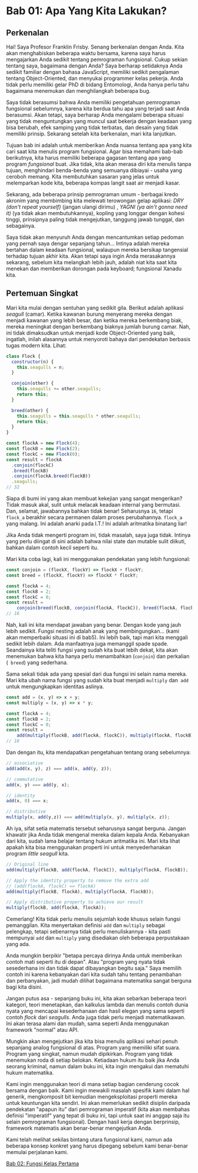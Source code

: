 # Bab 01: Apa Yang Kita Lakukan?

## Perkenalan

Hai! Saya Profesor Franklin Frisby. Senang berkenalan dengan Anda. Kita akan menghabiskan beberapa waktu bersama, karena saya harus mengajarkan Anda sedikit tentang pemrograman fungsional. Cukup sekian tentang saya, bagaimana dengan Anda? Saya berharap setidaknya Anda sedikit familiar dengan bahasa JavaScript, memiliki sedikit pengalaman tentang Object-Oriented, dan menyukai programmer kelas pekerja. Anda tidak perlu memiliki gelar PhD di bidang Entomologi, Anda hanya perlu tahu bagaimana menemukan dan menghilangkah beberapa bug.

Saya tidak berasumsi bahwa Anda memiliki pengetahuan pemrograman fungsional sebelumnya, karena kita berdua tahu apa yang terjadi saat Anda berasumsi. Akan tetapi, saya berharap Anda mengalami beberapa situasi yang tidak menguntungkan yang muncul saat bekerja dengan keadaan yang bisa berubah, efek samping yang tidak terbatas, dan desain yang tidak memiliki prinsip. Sekarang setelah kita berkenalan, mari kita lanjutkan.

Tujuan bab ini adalah untuk memberikan Anda nuansa tentang apa yang kita cari saat kita menulis program fungsional. Agar bisa memahami bab-bab berikutnya, kita harus memiliki beberapa gagasan tentang apa yang program *fungsional* buat. Jika tidak, kita akan merasa diri kita menulis tanpa tujuan, menghindari benda-benda yang semuanya dibiayai - usaha yang ceroboh memang. Kita membutuhkan sasaran yang jelas untuk melemparkan kode kita, beberapa kompas langit saat air menjadi kasar.

Sekarang, ada beberapa prinsip pemrograman umum - berbagai kredo akronim yang membimbing kita melewati terowongan gelap aplikasi: _DRY (don't repeat yourself)_ (jangan ulangi dirimu) , _YAGNI (ya ain't gonna need it)_ (ya tidak akan membutuhkannya), kopling yang longgar dengan kohesi tinggi, prinsipnya paling tidak mengejutkan, tanggung jawab tunggal, dan sebagainya.

Saya tidak akan menyuruh Anda dengan mencantumkan setiap pedoman yang pernah saya dengar sepanjang tahun... Intinya adalah mereka bertahan dalam keadaan fungsional, walaupun mereka bersikap tangensial terhadap tujuan akhir kita. Akan tetapi saya ingin Anda merasakannya sekarang, sebelum kita melangkah lebih jauh, adalah niat kita saat kita menekan dan memberikan dorongan pada keyboard; fungsional Xanadu kita.

<!--BREAK-->

## Pertemuan Singkat

Mari kita mulai dengan sentuhan yang sedikit gila. Berikut adalah aplikasi _seagull_ (camar). Ketika kawanan burung menyerang mereka dengan menjadi kawanan yang lebih besar, dan ketika mereka berkembang biak, mereka meningkat dengan berkembang biaknya jumlah burung camar. Nah, ini tidak dimaksudkan untuk menjadi kode Object-Oriented yang baik, ingatlah, inilah alasannya untuk menyoroti bahaya dari pendekatan berbasis tugas modern kita. Lihat:

```js
class Flock {
  constructor(n) {
    this.seagulls = n;
  }

  conjoin(other) {
    this.seagulls += other.seagulls;
    return this;
  }

  breed(other) {
    this.seagulls = this.seagulls * other.seagulls;
    return this;
  }
}

const flockA = new Flock(4);
const flockB = new Flock(2);
const flockC = new Flock(0);
const result = flockA
  .conjoin(flockC)
  .breed(flockB)
  .conjoin(flockA.breed(flockB))
  .seagulls;
// 32
```

Siapa di bumi ini yang akan membuat kekejian yang sangat mengerikan? Tidak masuk akal, sulit untuk melacak keadaan internal yang bermutasi. Dan, selamat, jawabannya bahkan tidak benar! Seharusnya `16`, tetapi `flock_a` berakhir secara permanen dalam proses perubahannya. `flock_a` yang malang. Ini adalah anarki pada I.T.! Ini adalah aritmatika binatang liar!

Jika Anda tidak mengerti program ini, tidak masalah, saya juga tidak. Intinya yang perlu diingat di sini adalah bahwa nilai state dan mutable sulit diikuti, bahkan dalam contoh kecil seperti itu.

Mari kita coba lagi, kali ini menggunakan pendekatan yang lebih fungsional:

```js
const conjoin = (flockX, flockY) => flockX + flockY;
const breed = (flockX, flockY) => flockX * flockY;

const flockA = 4;
const flockB = 2;
const flockC = 0;
const result =
    conjoin(breed(flockB, conjoin(flockA, flockC)), breed(flockA, flockB));
// 16
```

Nah, kali ini kita mendapat jawaban yang benar. Dengan kode yang jauh lebih sedikit. Fungsi nesting adalah anak yang membingungkan... (kami akan memperbaiki situasi ini di bab5). Ini lebih baik, tapi mari kita menggali sedikit lebih dalam. Ada manfaatnya juga memanggil spade spade. Seandainya kita teliti fungsi yang sudah kita buat lebih dekat, kita akan menemukan bahwa kita hanya perlu menambahkan (`conjoin`) dan perkalian (` breed`) yang sederhana.

Sama sekali tidak ada yang spesial dari dua fungsi ini selain nama mereka. Mari kita ubah nama fungsi yang sudah kita buat menjadi `multiply` dan` add` untuk mengungkapkan identitas aslinya.

```js
const add = (x, y) => x + y;
const multiply = (x, y) => x * y;

const flockA = 4;
const flockB = 2;
const flockC = 0;
const result =
    add(multiply(flockB, add(flockA, flockC)), multiply(flockA, flockB));
// 16
```
Dan dengan itu, kita mendapatkan pengetahuan tentang orang sebelumnya:

```js
// associative
add(add(x, y), z) === add(x, add(y, z));

// commutative
add(x, y) === add(y, x);

// identity
add(x, 0) === x;

// distributive
multiply(x, add(y,z)) === add(multiply(x, y), multiply(x, z));
```

Ah iya, sifat setia matematis tersebut seharusnya sangat berguna. Jangan khawatir jika Anda tidak mengenal mereka dalam kepala Anda. Kebanyakan dari kita, sudah lama belajar tentang hukum aritmatika ini. Mari kita lihat apakah kita bisa menggunakan properti ini untuk menyederhanakan program _little seagull_ kita.

```js
// Original line
add(multiply(flockB, add(flockA, flockC)), multiply(flockA, flockB));

// Apply the identity property to remove the extra add
// (add(flockA, flockC) == flockA)
add(multiply(flockB, flockA), multiply(flockA, flockB));

// Apply distributive property to achieve our result
multiply(flockB, add(flockA, flockA));
```

Cemerlang! Kita tidak perlu menulis sejumlah kode khusus selain fungsi pemanggilan. Kita menyertakan definisi `add` dan `multiply` sebagai pelengkap, tetapi sebenarnya tidak perlu menuliskannya - kita pasti mempunyai `add` dan `multiply` yang disediakan oleh beberapa perpustakaan yang ada.

Anda mungkin berpikir "betapa percaya dirinya Anda untuk memberikan contoh mati seperti itu di depan". Atau "program yang nyata tidak sesederhana ini dan tidak dapat dibayangkan begitu saja." Saya memilih contoh ini karena kebanyakan dari kita sudah tahu tentang penambahan dan perbanyakan, jadi mudah dilihat bagaimana matematika sangat berguna bagi kita disini.

Jangan putus asa - sepanjang buku ini, kita akan sebarkan beberapa teori kategori, teori menetapkan, dan kalkulus lambda dan menulis contoh dunia nyata yang mencapai kesederhanaan dan hasil elegan yang sama seperti contoh _flock_ dari _seagulls_. Anda juga tidak perlu menjadi matematikawan. Ini akan terasa alami dan mudah, sama seperti Anda menggunakan framework "normal" atau API.

Mungkin akan mengejutkan jika kita bisa menulis aplikasi sehari penuh sepanjang analog fungsional di atas. Program yang memiliki sifat suara. Program yang singkat, namun mudah dipikirkan. Program yang tidak menemukan roda di setiap belokan. Ketiadaan hukum itu baik jika Anda seorang kriminal, namun dalam buku ini, kita ingin mengakui dan mematuhi hukum matematika.

Kami ingin menggunakan teori di mana setiap bagian cenderung cocok bersama dengan baik. Kami ingin mewakili masalah spesifik kami dalam hal generik, mengkomposit bit kemudian mengeksploitasi properti mereka untuk keuntungan kita sendiri. Ini akan memerlukan sedikit disiplin daripada pendekatan "apapun itu" dari pemrograman imperatif (kita akan membahas definisi "imperatif" yang tepat di buku ini, tapi untuk saat ini anggap saja itu selain pemrograman fungsional). Dengan hasil kerja dengan berprinsip, framework matematis akan benar-benar mengejutkan Anda.

Kami telah melihat sekilas bintang utara fungsional kami, namun ada beberapa konsep konkret yang harus dipegang sebelum kami benar-benar memulai perjalanan kami.

[Bab 02: Fungsi Kelas Pertama](ch02.md)
